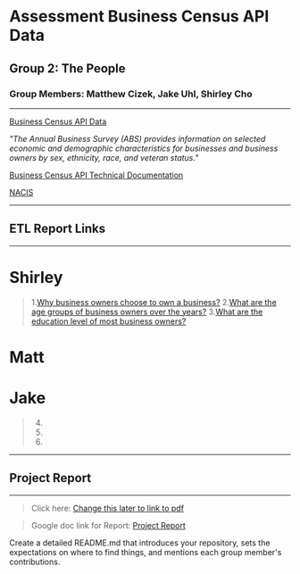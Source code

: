 # Assessment Business Census API Data

## Group 2: The People

### Group Members: Matthew Cizek, Jake Uhl, Shirley Cho
---
[Business Census API Data](https://www.census.gov/data/developers/data-sets/abs.2019.html)

*"The Annual Business Survey (ABS) provides information on selected economic and demographic characteristics for businesses and business owners by sex, ethnicity, race, and veteran status."*

[Business Census API Technical Documentation](https://www.census.gov/programs-surveys/abs/technical-documentation/api.2019.html#list-tab-702748516)

[NACIS](https://www.census.gov/naics/?input=61&chart=2017)

---
## ETL Report Links
---

# Shirley 

>1.[Why business owners choose to own a business?](./Shirley/Q1ETL.ipynb)
>2.[What are the age groups of business owners over the years?](./Shirley/Q2ETL.ipynb)
>3.[What are the education level of most business owners?](./Shirley/Q3ETL.ipynb)

# Matt

# Jake

>4.
>5.
>6.

---
## Project Report
---
>Click here: [Change this later to link to pdf](./main.ipynb) 

>Google doc link for Report: [Project Report](https://docs.google.com/document/d/1LbhfqXlMJH1DAMvxRMfqI9Fi7UxrOiV5cc1WKhu2Ja4/edit)

Create a detailed README.md that introduces your repository, sets the expectations on where to find things, and mentions each group member's contributions.
